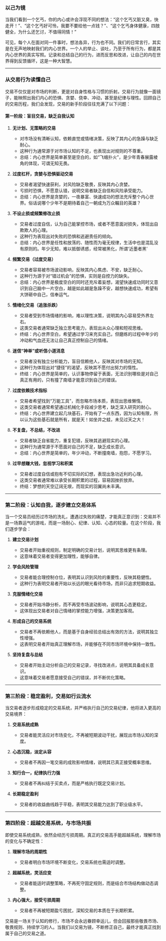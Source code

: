 ### 以己为镜

当我们看到一个乞丐，你的内心或许会浮现不同的想法：“这个乞丐又脏又臭，快走开！”、“这个乞丐好可怜，我要不要给他一点钱？”、“这个乞丐身体健康，四肢健全，为什么还乞讨，不值得同情！”

可见，每个人在面对同一件事时，想法各异，行为也不同。我们的日常言行，其实是在无声地映射我们的内心世界。一个人的举止、谈吐，乃至于所有行为，都是其内心世界的真实写照。记录和总结自己的行为，进而反思和改进，让自己的内在世界得到反馈循环，这是一种大智慧。

---

### 从交易行为读懂自己

交易不仅仅是对市场的判断，更是对自身性格与习惯的折射。交易行为就像一面镜子，能映照出我们内心的恐惧、贪婪、侥幸、冲动，甚至是纪律与理性。回顾自己的交易历程，我们会发现，交易的新手阶段往往充满了以下问题：

#### **第一阶段：盲目交易，缺乏自我认知**

1. **无计划、无策略的交易**
   - 对市场没有清晰认知，依赖直觉或情绪决策，反映了其内心的急躁与缺乏耐心。
   - 这种行为通常源于对市场认知的不足，也表现出对规则的不尊重。
   - 总结：内心世界是简单甚至是空白的，如“飞蛾扑火”，是少年青春展露棱角的体现，可谓无知无畏。

2. **过度杠杆，贪婪与恐惧驱动交易**
   - 交易者渴望快速获利，对风险缺乏敬畏，反映其内心贪婪。
   - 亏损时恐惧，不愿意认错，说明交易者缺乏自信和风险承受能力。
   - 总结：内心世界是贪婪的，一夜暴富、快速成功的想法充斥整个内心世界。俗话说哪个少年不是期待着自己一朝成为万众瞩目的英雄？

3. **不设止损或频繁修改止损**
   - 交易者过度自信，认为自己能掌控市场，或者不愿意面对损失，体现出自欺欺人的心理。
   - 这种行为表现出对失败的恐惧和逃避责任的倾向。
   - 总结：内心世界是任性和放荡的、随性而为毫无规律，生活中也是混乱没有原则的。年少无知，难以抵御诱惑，经常被黑化，所谓‘近墨者黑’

4. **频繁交易（过度交易）**
   - 交易者容易被市场波动影响，反映其内心焦虑、不安，缺乏耐心。
   - 这种行为源于对“错过机会”的恐惧，实则是自控力的缺失。
   - 总结：内心世界是极度空白的同时还充斥着妄想，渴望快速成功同时又意识到自己脑中一片空白，越是如此越是急躁不安，越想快速成功，希望有大饼砸中自己，信奉运气。

5. **情绪化交易（追涨杀跌）**
   - 交易者受到市场情绪的影响，难以理性决策，说明其内心容易受外界左右。
   - 这类交易者通常缺乏独立思考能力，表现出从众心理和短视思维。
   - 终结：内心世界空白，希望通过学习来充实自己，但磨练的过程中年少的冲动和气血还无法让自己真正控制自己的情绪。

6. **迷信“神单”或听信小道消息**
   - 交易者没有独立分析能力，盲目信赖他人，反映其对市场的无知。
   - 这种行为体现出对“捷径”的渴望，反映其不愿付出努力的惰性。
   - 终结：内心世界是简单的，认识事物停留于表面，无法识别哪些是对自己真正有用的，只有撞了南墙才能意识到自己的错误。

7. **过度依赖技术指标**
   - 交易者希望找到“万能工具”，而忽略市场本质，表现出思维懒惰。
   - 这类交易者通常希望通过机械化手段减少思考，缺乏深入研究的耐心。
   - 终结：内心世界建立起几块基石，开始有了一点东西，因为认知有限，所以认为这些基石就是所有，就是天！如坐井之蛙，未见过天之大！

8. **不复盘，不总结，不改进**
   - 交易者缺乏自省能力，重复犯错，反映其逃避现实的心理。
   - 这种行为通常源于不愿面对自己的不足，缺乏成长意识。
   - 总结：内心世界是简单的，年少冲动，不断撞南墙，抱怨，不愿学习。

9. **过早想赚大钱，忽视学习和积累**
   - 交易者过度自信或抱有不切实际的幻想，表现出急功近利的心理。
   - 这类交易者通常难以承受长期积累的过程，容易因挫折放弃。
   - 终结：梦想的天空辽阔无垠，而现实的羽翼尚未丰满。

---

### **第二阶段：认知自我，逐步建立交易体系**

当一个交易员经历过市场的洗礼，遭遇过失败的痛楚，才能真正意识到：交易并不是一场靠运气的游戏，而是一场耐心、纪律、认知、心态的较量。在这个阶段，我们逐步学会：

1. **建立交易计划**
   - 交易者开始重视规则，制定明确的交易计划，说明其思维更有条理。
   - 这意味着交易者变得更加理性，能够自律。

2. **学会风险管理**
   - 交易者能合理控制仓位，表明其认识到风险的重要性，反映其稳健性。
   - 这种行为表明交易者开始以长远的眼光看待市场，而非只追求短期收益。

3. **克服情绪化交易**
   - 交易者开始冷静分析，而不再受市场波动影响，说明其心态更稳定。
   - 这体现出交易者对自己情绪的掌控能力增强，决策更加客观。

4. **形成自己的交易系统**
   - 交易者不再依赖他人，而是基于自身经验总结出有效的方法，说明其独立性增强。
   - 这表明交易者开始真正理解市场，并能够在不同市场环境中保持一致性。

5. **坚持复盘与总结**
   - 交易者开始主动分析自己的交易记录，寻找改进点，说明其具备成长意识。
   - 这意味着交易者愿意接受自己的错误，并不断优化策略。

---

### **第三阶段：稳定盈利，交易如行云流水**

当交易者逐步形成稳定的交易系统，并严格执行自己的交易纪律，他将进入更高的交易境界：

1. **交易系统成熟**
   - 交易者能灵活应对市场变化，不再被短期波动干扰，展现出市场认知的深度。

2. **心态沉稳，淡定从容**
   - 交易者不再因一笔交易的成败影响情绪，说明其已真正接受概率思维。

3. **知行合一，纪律执行力强**
   - 交易者不再纠结于买卖点，而是严格执行既定交易计划。

4. **长期稳定盈利**
   - 交易者的收益曲线趋于平稳，表明其交易能力达到了职业级水平。

---

### **第四阶段：超越交易系统，与市场共振**

即使交易系统成熟，依然会经历亏损周期。真正的交易高手能超越系统，理解市场的变化与不确定性：

1. **理解市场的周期性**
   - 交易者明白市场环境不断变化，交易系统也需适时调整。

2. **超越系统，灵活应变**
   - 交易者能适时调整策略，不再死守固定规则，而是结合市场结构做动态调整。

3. **内心强大，接受亏损周期**
   - 交易者不再被短期盈亏困扰，深知交易的本质在于长期积累。

交易是一场关于认知的修行，市场不会永远眷顾幸运儿，但会回报那些敬畏市场、敬畏规则、持续学习的人。当我们以交易为镜，不断修正自己，最终才能真正找到属于自己的交易之道。

